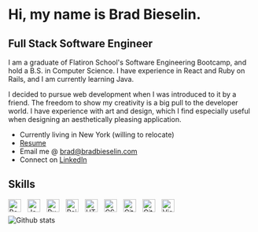 # Hi, my name is Brad Bieselin. 

## Full Stack Software Engineer 

I am a graduate of Flatiron School's Software Engineering Bootcamp, and hold a B.S. in Computer Science. I have experience in React and Ruby on Rails, and I am currently learning Java.

I decided to pursue web development when I was introduced to it by a friend. The freedom to show my creativity is a big pull to the developer world. I have experience with art and design, which I find especially useful when designing an aesthetically pleasing application.

- Currently living in New York (willing to relocate)
- [Resume](https://drive.google.com/file/d/1023sF3A_XeAVJfj0d4KiJQX8v5RriVcU/view?usp=sharing)
- Email me @ [brad@bradbieselin.com](brad@bradbieselin.com)
- Connect on [LinkedIn](https://www.linkedin.com/in/bradbieselin/)

## Skills


<img align="left" alt="React" width="26px" src="https://cdn.jsdelivr.net/gh/devicons/devicon/icons/react/react-original.svg" style="padding-right:10px;" />
<img align="left" alt="JavaScript" width="26px" src="https://cdn.jsdelivr.net/gh/devicons/devicon/icons/javascript/javascript-original.svg" style="padding-right:10px;" />
<img align="left" alt="Ruby" width="26px" src="https://cdn.jsdelivr.net/npm/simple-icons@7.5.0/icons/ruby.svg" style="padding-right:10px;" />
<img align="left" alt="Rails" width="26px" src="https://cdn.jsdelivr.net/npm/simple-icons@7.5.0/icons/rubyonrails.svg" style="padding-right:10px;" />
<img align="left" alt="HTML5" width="26px" src="https://cdn.jsdelivr.net/gh/devicons/devicon/icons/html5/html5-original.svg" style="padding-right:10px;" />
<img align="left" alt="CSS3" width="26px" src="https://cdn.jsdelivr.net/gh/devicons/devicon/icons/css3/css3-original.svg" style="padding-right:10px;" />

<img align="left" alt="Git" width="26px" src="https://cdn.jsdelivr.net/gh/devicons/devicon/icons/git/git-original.svg" style="padding-right:10px;" />
<img align="left" alt="GitHub" width="26px" src="https://user-images.githubusercontent.com/3369400/139447912-e0f43f33-6d9f-45f8-be46-2df5bbc91289.png" style="padding-right:10px;" />
<img align="left" alt="Visual Studio Code" width="26px" src="https://cdn.jsdelivr.net/gh/devicons/devicon/icons/vscode/vscode-original.svg" style="padding-right:10px;" />


<br></br>
![Github stats](https://github-readme-stats.vercel.app/api?username=BradBieselin&theme=highcontrast&show_icons=true&count_private=true)
